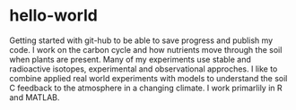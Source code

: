 # hello-world

Getting started with git-hub to be able to save progress and publish my code. I work on the carbon cycle and how nutrients move through the soil when plants are present. Many of my experiments use stable and radioactive isotopes, experimental and observational approches. I  like to combine applied real world experiments with models to understand the soil C feedback to the atmosphere in a changing climate. I work primarlily in R and MATLAB. 
